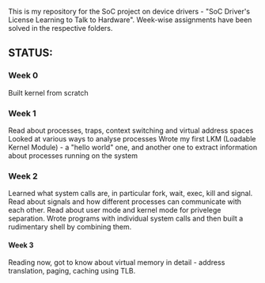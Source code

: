 This is my repository for the SoC project on device drivers - "SoC Driver's License Learning to Talk to Hardware". Week-wise assignments have been solved in the respective folders.

## STATUS:  
### Week 0 <br>
Built kernel from scratch<br>
### Week 1 <br>
Read about processes, traps, context switching and virtual address spaces<br>
Looked at various ways to analyse processes
Wrote my first LKM (Loadable Kernel Module) - a "hello world" one, and another one to extract information about processes running on the system <br>
### Week 2 <br>
Learned what system calls are, in particular fork, wait, exec, kill and signal. Read about signals and how different processes can communicate with each other. Read about user mode and kernel mode for privelege separation. Wrote programs with individual system calls and then built a rudimentary shell by combining them. <br>
#### Week 3 <br>
Reading now, got to know about virtual memory in detail - address translation, paging, caching using TLB. <br>

